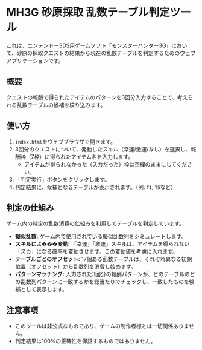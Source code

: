 # MH3G 砂原採取 乱数テーブル判定ツール

これは、ニンテンドー3DS用ゲームソフト「モンスターハンター3G」において、砂原の採取クエストの結果から現在の乱数テーブルを判定するためのウェブアプリケーションです。

## 概要

クエストの報酬で得られたアイテムのパターンを3回分入力することで、考えられる乱数テーブルの候補を絞り込みます。

## 使い方

1.  `index.html`をウェブブラウザで開きます。
2.  3回分のクエストについて、発動したスキル（幸運/激運/なし）を選択し、報酬枠（7枠）に得られたアイテム名を入力します。
    *   アイテムが得られなかった（スカだった）枠は空欄のままにしてください。
3.  「判定実行」ボタンをクリックします。
4.  判定結果に、候補となるテーブルが表示されます。（例: `T1`, `T5`など）

## 判定の仕組み

ゲーム内の特定の乱数消費の仕組みを利用してテーブルを判定しています。

*   **擬似乱数:** ゲーム内で使用されている擬似乱数列をシミュレートします。
*   **スキルによ���変動:** 「幸運」「激運」スキルは、アイテムを得られない「スカ」になる確率を変動させます。この変動値を考慮に入れます。
*   **テーブルごとのオフセット:** 17個ある乱数テーブルは、それぞれ異なる初期位置（オフセット）から乱数列を消費し始めます。
*   **パターンマッチング:** 入力された3回分の報酬パターンが、どのテーブルのどの乱数列パターンに一致するかを総当たりでチェックし、一致したものを候補として表示します。

## 注意事項

*   このツールは非公式なものであり、ゲームの制作者様とは一切関係ありません。
*   判定結果は100%の正確性を保証するものではありません。
